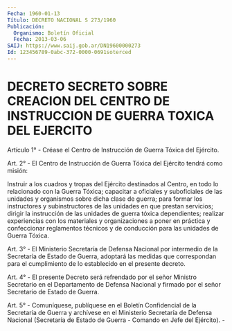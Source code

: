 ```yaml
---
Fecha: 1960-01-13
Título: DECRETO NACIONAL S 273/1960
Publicación:
  Organismo: Boletín Oficial
  Fecha: 2013-03-06
SAIJ: https://www.saij.gob.ar/DN19600000273
Id: 123456789-0abc-372-0000-0691soterced
---
```

# DECRETO SECRETO SOBRE CREACION DEL CENTRO DE INSTRUCCION DE GUERRA TOXICA DEL EJERCITO

<a id="1"></a>
Artículo 1° - Créase el Centro de Instrucción de Guerra Tóxica del Ejército.

<a id="2"></a>
Art. 2° - El Centro de Instrucción de Guerra Tóxica del Ejército tendrá como misión:

Instruir a los cuadros y tropas del Ejército destinados al Centro, en todo lo relacionado con la Guerra Tóxica; capacitar a oficiales y suboficiales de las unidades y organismos sobre dicha clase de guerra; para formar los instructores y subinstructores de las unidades en que prestan servicios; dirigir la instrucción de las unidades de guerra tóxica dependientes; realizar experiencias con los materiales y organizaciones a poner en práctica y confeccionar reglamentos técnicos y de conducción para las unidades de Guerra Tóxica.

<a id="3"></a>
Art. 3° - El Ministerio Secretaría de Defensa Nacional por intermedio de la Secretaría de Estado de Guerra, adoptará las medidas que correspondan para el cumplimiento de lo establecido en el presente decreto.

<a id="4"></a>
Art. 4° - El presente Decreto será refrendado por el señor Ministro Secretario en el Departamento de Defensa Nacional y firmado por el señor Secretario de Estado de Guerra.

<a id="5"></a>
Art. 5° - Comuníquese, publíquese en el Boletín Confidencial de la Secretaría de Guerra y archívese en el Ministerio Secretaría de Defensa Nacional (Secretaría de Estado de Guerra - Comando en Jefe del Ejército). -